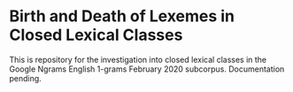 # Birth and Death of Lexemes in Closed Lexical Classes
This is repository for the investigation into closed lexical classes in the Google Ngrams English 1-grams February 2020 subcorpus.
Documentation pending.
